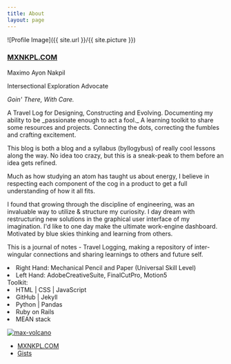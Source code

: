 ```yaml
---
title: About
layout: page
---
```

![Profile Image]({{ site.url }}/{{ site.picture }})


<h3><a href="https://mxnkpl.com">MXNKPL.COM</a></h3>
<p>Maximo Ayon Nakpil</p>

<p>Intersectional Exploration Advocate</p>

_*Goin' There, With Care.*_


<p> A Travel Log for Designing, Constructing and Evolving. Documenting my ability to be _passionate enough to act a fool._
A learning toolkit to share some resources and projects. Connecting the dots, correcting the fumbles and crafting excitement. </p>
<p>
This blog is both a blog and a syllabus (byllogybus) of really cool lessons along the way. No idea too crazy, but this is a sneak-peak to them before an idea gets refined.
</p>
<p>
Much as how studying an atom has taught us about energy, I believe in respecting each component of the cog in a product to get a full understanding of how it all fits.
</p>
<p>
I found that growing through the discipline of engineering, was an invaluable way to utilize & structure my curiosity. I day dream with restructuring new solutions in the graphical user interface of my imagination. I'd like to one day make the ultimate work-engine dashboard. Motivated by blue skies thinking and learning from others.
</p>
<p>
This is a journal of notes - Travel Logging, making a repository of inter-wingular connections and sharing learnings to others and future self.
</p>
<div class="side-by-side">
    <div class="toleft">
		<p>
			<li>Right Hand: Mechanical Pencil and Paper (Universal Skill Level)</li>
			<li>Left Hand: AdobeCreativeSuite, FinalCutPro, Motion5</li>
		Toolkit:
			<li>HTML | CSS | JavaScript</li>
			<li>GitHub | Jekyll</li>
			<li>Python | Pandas</li>
			<li>Ruby on Rails</li>
			<li>MEAN stack</li>
		</p>
    </div>
    <div class="toright">
        <p>
				<a href="https://ibb.co/Y3XycwK"><img src="https://i.ibb.co/tHVbX4M/max-vol.png" alt="max-volcano" border="0"></a>
				</p>
    </div>
</div>
<ul>
	<li><a href="https://mxnkpl.com">MXNKPL.COM</a></li>
	<li><a href="https://gist.github.com/mxayon">Gists</a></li>
</ul>
